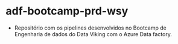 # adf-bootcamp-prd-wsy
* Repositório com os pipelines desenvolvidos no Bootcamp de Engenharia de dados do Data Viking com o Azure Data factory. 
